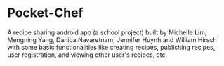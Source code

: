 # Pocket-Chef
A recipe sharing android app (a school project) built by Michelle Lim, Mengning Yang, Danica Navaretnam, Jennifer Huynh and William Hirsch with some basic functionalities like creating recipes, publishing recipes, user registration, and viewing other user's recipes, etc.
